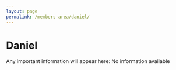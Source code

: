 ```yaml
---
layout: page
permalink: /members-area/daniel/
---
```

<h1> Daniel </h1>

Any important information will appear here:
No information available
